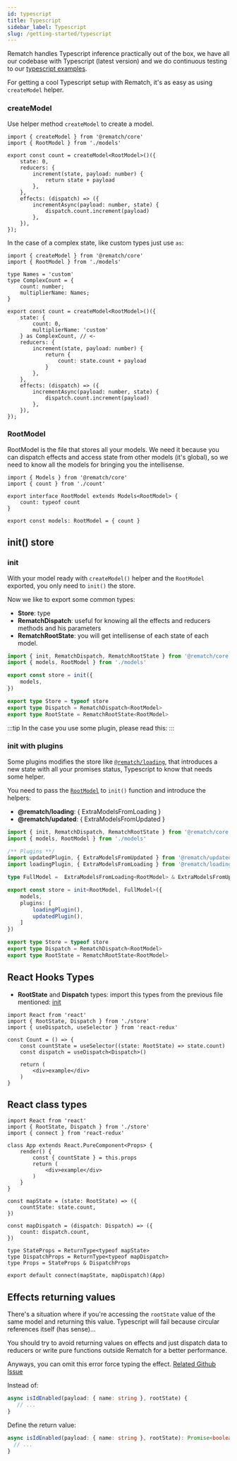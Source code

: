 ```yaml
---
id: typescript
title: Typescript
sidebar_label: Typescript
slug: /getting-started/typescript
---
```


Rematch handles Typescript inference practically out of the box, we have all our codebase with Typescript (latest version) and we do continuous testing to our [typescript examples](https://github.com/rematch/rematch/tree/main/examples/all-plugins-react-ts).

For getting a cool Typescript setup with Rematch, it's as easy as using `createModel` helper.

### createModel

Use helper method `createModel` to create a model.

```tsx title="count.ts"
import { createModel } from '@rematch/core'
import { RootModel } from './models'

export const count = createModel<RootModel>()({
	state: 0,
	reducers: {
		increment(state, payload: number) {
			return state + payload
		},
	},
	effects: (dispatch) => ({
		incrementAsync(payload: number, state) {
			dispatch.count.increment(payload)
		},
	}),
});
```

In the case of a complex state, like custom types just use `as`:

```tsx
import { createModel } from '@rematch/core'
import { RootModel } from './models'

type Names = 'custom'
type ComplexCount = {
	count: number;
	multiplierName: Names;
}

export const count = createModel<RootModel>()({
	state: {
		count: 0,
		multiplierName: 'custom'
	} as ComplexCount, // <-
	reducers: {
		increment(state, payload: number) {
			return {
				count: state.count + payload
			}
		},
	},
	effects: (dispatch) => ({
		incrementAsync(payload: number, state) {
			dispatch.count.increment(payload)
		},
	}),
});
```

### RootModel

RootModel is the file that stores all your models. We need it because you can dispatch effects and access state from other models (it's global), so we need to know all the models for bringing you the intellisense.

```tsx title="models.ts"
import { Models } from '@rematch/core'
import { count } from './count'

export interface RootModel extends Models<RootModel> {
	count: typeof count
}

export const models: RootModel = { count }
```

## init() store

### init
With your model ready with `createModel()` helper and the `RootModel` exported, you only need to `init()` the store.

Now we like to export some common types:

- **Store**: type
- **RematchDispatch**: useful for knowing all the effects and reducers methods and his parameters
- **RematchRootState**: you will get intellisense of each state of each model.

```ts title="store.ts"
import { init, RematchDispatch, RematchRootState } from '@rematch/core'
import { models, RootModel } from './models'

export const store = init({
	models,
})

export type Store = typeof store
export type Dispatch = RematchDispatch<RootModel>
export type RootState = RematchRootState<RootModel>
```

:::tip
In the case you use some plugin, please read this:
:::

### init with plugins

Some plugins modifies the store like [`@rematch/loading`](/docs/plugins/loading), that introduces a new state with all your promises status, Typescript to know that needs some helper.

You need to pass the [`RootModel`](#RootModel) to `init()` function and introduce the helpers:
- **@rematch/loading**:  { ExtraModelsFromLoading }
- **@rematch/updated**:  { ExtraModelsFromUpdated }


```ts title="store.ts"
import { init, RematchDispatch, RematchRootState } from '@rematch/core'
import { models, RootModel } from './models'

/** Plugins **/
import updatedPlugin, { ExtraModelsFromUpdated } from '@rematch/updated'
import loadingPlugin, { ExtraModelsFromLoading } from '@rematch/loading'

type FullModel =  ExtraModelsFromLoading<RootModel> & ExtraModelsFromUpdated<RootModel>

export const store = init<RootModel, FullModel>({
	models,
	plugins: [
		loadingPlugin(),
		updatedPlugin(),
	]
})

export type Store = typeof store
export type Dispatch = RematchDispatch<RootModel>
export type RootState = RematchRootState<RootModel>
```

## React Hooks Types

- **RootState** and **Dispatch** types: import this types from the previous file mentioned: [init](#init)

```tsx
import React from 'react'
import { RootState, Dispatch } from './store'
import { useDispatch, useSelector } from 'react-redux'

const Count = () => {
	const countState = useSelector((state: RootState) => state.count)
	const dispatch = useDispatch<Dispatch>()

	return (
		<div>example</div>
	)
}
```

## React class types

```tsx
import React from 'react'
import { RootState, Dispatch } from './store'
import { connect } from 'react-redux'

class App extends React.PureComponent<Props> {
	render() {
		const { countState } = this.props
		return (
			<div>example</div>
		)
	}
}

const mapState = (state: RootState) => ({
	countState: state.count,
})

const mapDispatch = (dispatch: Dispatch) => ({
	count: dispatch.count,
})

type StateProps = ReturnType<typeof mapState>
type DispatchProps = ReturnType<typeof mapDispatch>
type Props = StateProps & DispatchProps

export default connect(mapState, mapDispatch)(App)
```

## Effects returning values

There's a situation where if you're accessing the `rootState` value of the same model and returning this value. Typescript will fail because circular references itself (has sense)...

You should try to avoid returning values on effects and just dispatch data to reducers or write pure functions outside Rematch for a better performance.

Anyways, you can omit this error force typing the effect. [Related Github Issue](https://github.com/rematch/rematch/issues/864#issuecomment-781357794)

Instead of:

```ts
async isIdEnabled(payload: { name: string }, rootState) {
   // ...
}
```

Define the return value:
```ts
async isIdEnabled(payload: { name: string }, rootState): Promise<boolean> {
  // ...
}
```